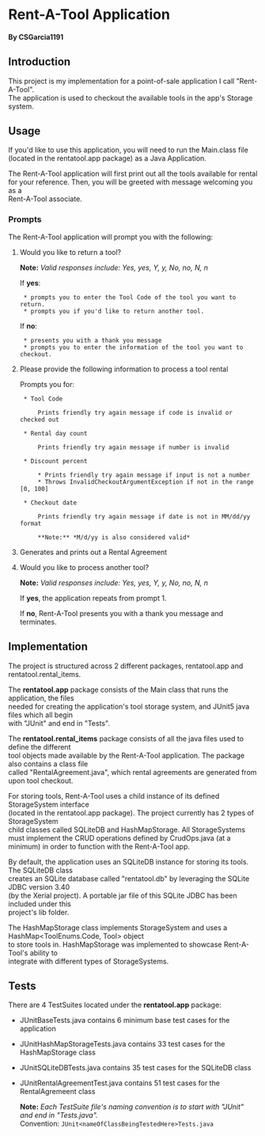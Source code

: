 
# Rent-A-Tool Application
#### By CSGarcia1191

## Introduction

This project is my implementation for a point-of-sale application I call "Rent-A-Tool".  
The application is used to checkout the available tools in the app's Storage system.  

## Usage

If you'd like to use this application, you will need to run the Main.class file
(located in the rentatool.app package) as a Java Application.  


The Rent-A-Tool application will first print out all the tools available for rental  
for your reference. Then, you will be greeted with message welcoming you as a  
Rent-A-Tool associate.

### Prompts

The Rent-A-Tool application will prompt you with the following:  

1. Would you like to return a tool?

    **Note:** *Valid responses include: Yes, yes, Y, y, No, no, N, n*  
    
    If **yes**:  
    
        * prompts you to enter the Tool Code of the tool you want to return.
        * prompts you if you'd like to return another tool.
    
    If **no**:  
    
        * presents you with a thank you message
        * prompts you to enter the information of the tool you want to checkout.
    
2. Please provide the following information to process a tool rental  

    Prompts you for:  

        * Tool Code
        
            Prints friendly try again message if code is invalid or checked out 
        
        * Rental day count
        
            Prints friendly try again message if number is invalid  
        
        * Discount percent
        
            * Prints friendly try again message if input is not a number
            * Throws InvalidCheckoutArgumentException if not in the range [0, 100]
        
        * Checkout date
        
            Prints friendly try again message if date is not in MM/dd/yy format  
            
            **Note:** *M/d/yy is also considered valid*  
            
3. Generates and prints out a Rental Agreement  

4. Would you like to process another tool?  

    **Note:** *Valid responses include: Yes, yes, Y, y, No, no, N, n*  
    
    If **yes**, the application repeats from prompt 1.  
    
    If **no**, Rent-A-Tool presents you with a thank you message and terminates.  

## Implementation

The project is structured across 2 different packages, rentatool.app and rentatool.rental_items.  

The **rentatool.app** package consists of the Main class that runs the application, the files  
needed for creating the application's tool storage system, and JUnit5 java files which all begin  
with "JUnit" and end in "Tests".  

The **rentatool.rental_items** package consists of all the java files used to define the different  
tool objects made available by the Rent-A-Tool application. The package also contains a class file  
called "RentalAgreement.java", which rental agreements are generated from upon tool checkout.  

For storing tools, Rent-A-Tool uses a child instance of its defined StorageSystem interface  
(located in the rentatool.app package). The project currently has 2 types of StorageSystem  
child classes called SQLiteDB and HashMapStorage.  All StorageSystems must implement the CRUD
operations defined by CrudOps.java (at a minimum) in order to function with the Rent-A-Tool app.  

By default, the application uses an SQLiteDB instance for storing its tools. The SQLiteDB class  
creates an SQLite database called "rentatool.db" by leveraging the SQLite JDBC version 3.40  
(by the Xerial project). A portable jar file of this SQLite JDBC has been included under this  
project's lib folder.  

The HashMapStorage class implements StorageSystem and uses a HashMap<ToolEnums.Code, Tool> object  
to store tools in. HashMapStorage was implemented to showcase Rent-A-Tool's ability to  
integrate with different types of StorageSystems.  

## Tests

There are 4 TestSuites located under the **rentatool.app** package:  

* JUnitBaseTests.java contains 6 minimum base test cases for the application
* JUnitHashMapStorageTests.java contains 33 test cases for the HashMapStorage class
* JUnitSQLiteDBTests.java contains 35 test cases for the SQLiteDB class
* JUnitRentalAgreementTest.java contains 51 test cases for the RentalAgremeent class

    **Note:** *Each TestSuite file's naming convention is to start with "JUnit" and end in "Tests.java".*  
    Convention: `JUnit<nameOfClassBeingTestedHere>Tests.java`  
